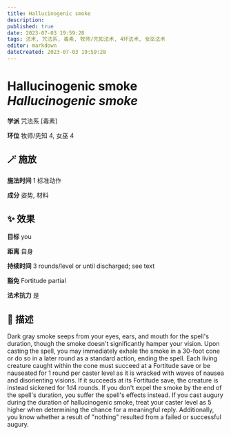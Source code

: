 ```yaml
---
title: Hallucinogenic smoke
description: 
published: true
date: 2023-07-03 19:59:28
tags: 法术, 咒法系, 毒素, 牧师/先知法术, 4环法术, 女巫法术
editor: markdown
dateCreated: 2023-07-03 19:59:28
---
```


# **Hallucinogenic smoke** *Hallucinogenic smoke*

**学派** 咒法系 \[毒素\] 

**环位** 牧师/先知 4, 女巫 4

## 🪄 施放

**施法时间** 1 标准动作

**成分** 姿势, 材料

## ✨ 效果 

**目标** you 

**距离** 自身  

**持续时间** 3 rounds/level or until discharged; see text 

**豁免** Fortitude partial

**法术抗力** 是

## 📖 描述

Dark gray smoke seeps from your eyes, ears, and mouth for the spell's duration, though the smoke doesn't significantly hamper your vision. Upon casting the spell, you may immediately exhale the smoke in a 30-foot cone or do so in a later round as a standard action, ending the spell. Each living creature caught within the cone must succeed at a Fortitude save or be nauseated for 1 round per caster level as it is wracked with waves of nausea and disorienting visions. If it succeeds at its Fortitude save, the creature is instead sickened for 1d4 rounds.  If you don't expel the smoke by the end of the spell's duration, you suffer the spell's effects instead.  If you cast augury during the duration of hallucinogenic smoke, treat your caster level as 5 higher when determining the chance for a meaningful reply. Additionally, you know whether a result of "nothing" resulted from a failed or successful augury.
    
